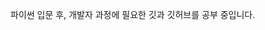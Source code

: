 
파이썬 입문 후, 개발자 과정에 필요한 깃과 깃허브를 공부 중입니다.

<!---
hctaehoon/hctaehoon is a ✨ special ✨ repository because its `README.md` (this file) appears on your GitHub profile.
You can click the Preview link to take a look at your changes.
--->
